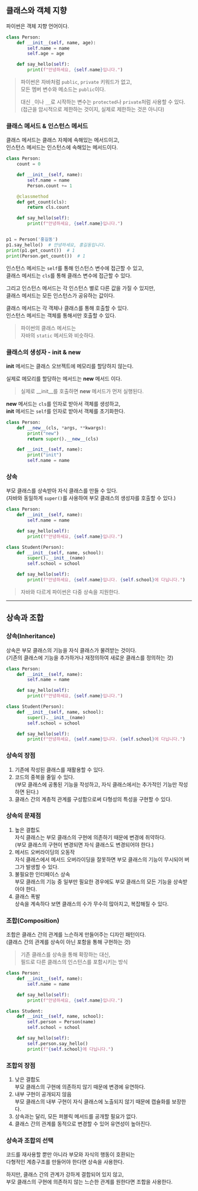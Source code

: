 ## 클래스와 객체 지향

파이썬은 객체 지향 언어이다.

```python
class Person:
    def __init__(self, name, age):
        self.name = name
        self.age = age

    def say_hello(self):
        print(f"안녕하세요, {self.name}입니다.")
```

> 파이썬은 자바처럼 `public`, `private` 키워드가 없고,  
> 모든 멤버 변수와 메소드는 `public`이다.
> 
> 대신 `_`이나 `__`로 시작하는 변수는 `protected`나 `private`처럼 사용할 수 있다.  
> (접근을 암시적으로 제한하는 것이지, 실제로 제한하는 것은 아니다)

### 클래스 메서드 & 인스턴스 메서드

클래스 메서드는 클래스 자체에 속해있는 메서드이고,  
인스턴스 메서드는 인스턴스에 속해있는 메서드이다.

```python
class Person:
    count = 0

    def __init__(self, name):
        self.name = name
        Person.count += 1

    @classmethod
    def get_count(cls):
        return cls.count

    def say_hello(self):
        print(f"안녕하세요, {self.name}입니다.")


p1 = Person('홍길동')
p1.say_hello()  # 안녕하세요, 홍길동입니다.
print(p1.get_count())  # 1
print(Person.get_count())  # 1
```

인스턴스 메서드는 `self`를 통해 인스턴스 변수에 접근할 수 있고,  
클래스 메서드는 `cls`를 통해 클래스 변수에 접근할 수 있다.

그리고 인스턴스 메서드는 각 인스턴스 별로 다른 값을 가질 수 있지만,  
클래스 메서드는 모든 인스턴스가 공유하는 값이다.  

클래스 메서드는 각 객체나 클래스를 통해 호출할 수 있다.  
인스턴스 메서드는 객체를 통해서만 호출할 수 있다.

> 파이썬의 클래스 메서드는  
> 자바의 `static` 메서드와 비슷하다.

### 클래스의 생성자 - __init__ & __new__

__init__ 메서드는 클래스 오브젝트에 메모리를 할당하지 않는다.

실제로 메모리를 할당하는 메서드는 __new__ 메서드 이다.

> 실제로 __init__를 호출하면 __new__ 메서드가 먼저 실행된다.

__new__ 메서드는 `cls`를 인자로 받아서 객체를 생성하고,  
__init__ 메서드는 `self`를 인자로 받아서 객체를 초기화한다.

```python
class Person:
    def __new__(cls, *args, **kwargs):
        print("new")
        return super().__new__(cls)

    def __init__(self, name):
        print("init")
        self.name = name
```

### 상속

부모 클래스를 상속받아 자식 클래스를 만들 수 있다.  
(자바와 동일하게 `super()`를 사용하여 부모 클래스의 생성자를 호출할 수 있다.)

```python
class Person:
    def __init__(self, name):
        self.name = name

    def say_hello(self):
        print(f"안녕하세요, {self.name}입니다.")

class Student(Person):
    def __init__(self, name, school):
        super().__init__(name)
        self.school = school

    def say_hello(self):
        print(f"안녕하세요, {self.name}입니다. {self.school}에 다닙니다.")
```

> 자바와 다르게 파이썬은 다중 상속을 지원한다.

---

## 상속과 조합

### 상속(Inheritance)

상속은 부모 클래스의 기능을 자식 클래스가 물려받는 것이다.  
(기존의 클래스에 기능을 추가하거나 재정의하여 새로운 클래스를 정의하는 것)

```python
class Person:
    def __init__(self, name):
        self.name = name

    def say_hello(self):
        print(f"안녕하세요, {self.name}입니다.")

class Student(Person):
    def __init__(self, name, school):
        super().__init__(name)
        self.school = school

    def say_hello(self):
        print(f"안녕하세요, {self.name}입니다. {self.school}에 다닙니다.")
```

### 상속의 장점

1. 기존에 작성된 클래스를 재활용할 수 있다.
2. 코드의 중복을 줄일 수 있다.  
    (부모 클래스에 공통된 기능을 작성하고, 자식 클래스에서는 추가적인 기능만 작성하면 된다.)
3. 클래스 간의 계층적 관계를 구성함으로써 다형성의 특성을 구현할 수 있다.

### 상속의 문제점

1. 높은 결합도  
    자식 클래스는 부모 클래스의 구현에 의존하기 때문에 변경에 취약하다.  
    (부모 클래스의 구현이 변경되면 자식 클래스도 변경되어야 한다.)
2. 메서드 오버라이딩의 오동작  
    자식 클래스에서 메서드 오버라이딩을 잘못하면 부모 클래스의 기능이 무시되어 버그가 발생할 수 있다.
3. 불필요한 인터페이스 상속  
    부모 클래스의 기능 중 일부만 필요한 경우에도 부모 클래스의 모든 기능을 상속받아야 한다.
4. 클래스 폭발  
    상속을 계속하다 보면 클래스의 수가 무수히 많아지고, 복잡해질 수 있다.

### 조합(Composition)

조합은 클래스 간의 관계를 느슨하게 만들어주는 디자인 패턴이다.  
(클래스 간의 관계를 상속이 아닌 포함을 통해 구현하는 것)

> 기존 클래스를 상속을 통해 확장하는 대신,  
> 필드로 다른 클래스의 인스턴스를 포함시키는 방식

```python
class Person:
    def __init__(self, name):
        self.name = name

    def say_hello(self):
        print(f"안녕하세요, {self.name}입니다.")

class Student:
    def __init__(self, name, school):
        self.person = Person(name)
        self.school = school

    def say_hello(self):
        self.person.say_hello()
        print(f"{self.school}에 다닙니다.")
```

### 조합의 장점

1. 낮은 결합도  
    부모 클래스의 구현에 의존하지 않기 때문에 변경에 유연하다.
2. 내부 구현이 공개되지 않음  
    부모 클래스의 내부 구현이 자식 클래스에 노출되지 않기 때문에 캡슐화를 보장한다.
3. 상속과는 달리, 모든 퍼블릭 메서드를 공개할 필요가 없다.
4. 클래스 간의 관계를 동적으로 변경할 수 있어 유연성이 높아진다.

### 상속과 조합의 선택

코드를 재사용할 뿐만 아니라 부모와 자식의 행동이 호환되는  
다형적인 계층구조를 만들어야 한다면 상속을 사용한다.

하지만, 클래스 간의 관계가 강하게 결합되어 있지 않고,  
부모 클래스의 구현에 의존하지 않는 느슨한 관계를 원한다면 조합을 사용한다.